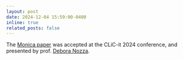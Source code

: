 ```yaml
---
layout: post
date: 2024-12-04 15:59:00-0400
inline: true
related_posts: false
---
```


The [Monica paper](https://fabiopernisi.github.io/assets/pdf/MonicaPaper.pdf) was accepted at the CLiC-it 2024 conference, and presented by prof. [Debora Nozza](https://www.deboranozza.com/).
